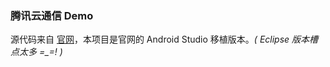 ### 腾讯云通信 Demo

源代码来自 [官网](http://www.qcloud.com/product/im.html)，本项目是官网的 Android Studio 移植版本。_( Eclipse 版本槽点太多 =\_=! )_
